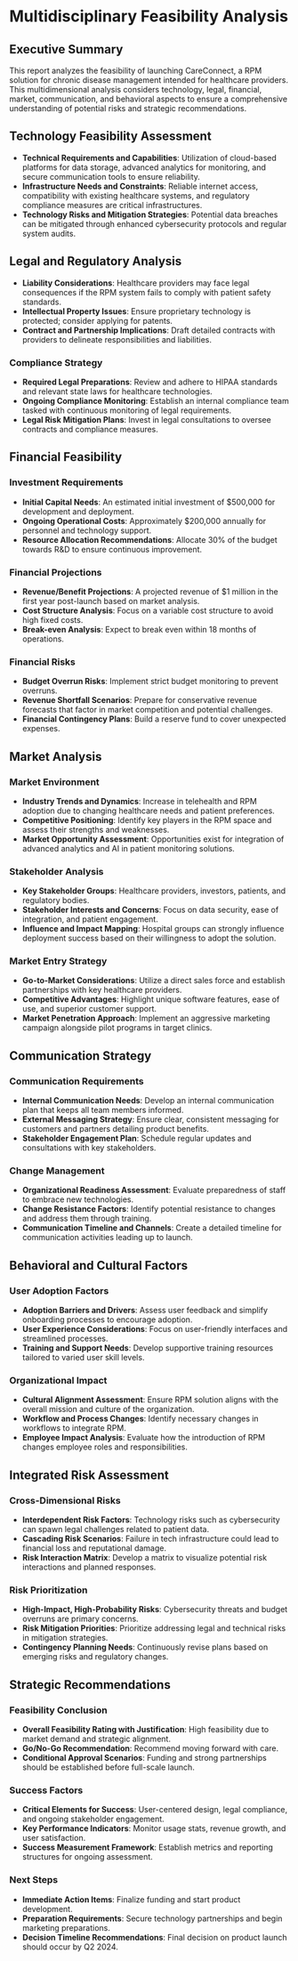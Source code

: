 # Multidisciplinary Feasibility Analysis

## Executive Summary
This report analyzes the feasibility of launching CareConnect, a RPM solution for chronic disease management intended for healthcare providers. This multidimensional analysis considers technology, legal, financial, market, communication, and behavioral aspects to ensure a comprehensive understanding of potential risks and strategic recommendations.

## Technology Feasibility Assessment
- **Technical Requirements and Capabilities**: Utilization of cloud-based platforms for data storage, advanced analytics for monitoring, and secure communication tools to ensure reliability.
- **Infrastructure Needs and Constraints**: Reliable internet access, compatibility with existing healthcare systems, and regulatory compliance measures are critical infrastructures.
- **Technology Risks and Mitigation Strategies**: Potential data breaches can be mitigated through enhanced cybersecurity protocols and regular system audits.

## Legal and Regulatory Analysis
- **Liability Considerations**: Healthcare providers may face legal consequences if the RPM system fails to comply with patient safety standards.
- **Intellectual Property Issues**: Ensure proprietary technology is protected; consider applying for patents.
- **Contract and Partnership Implications**: Draft detailed contracts with providers to delineate responsibilities and liabilities.
### Compliance Strategy
- **Required Legal Preparations**: Review and adhere to HIPAA standards and relevant state laws for healthcare technologies.
- **Ongoing Compliance Monitoring**: Establish an internal compliance team tasked with continuous monitoring of legal requirements.
- **Legal Risk Mitigation Plans**: Invest in legal consultations to oversee contracts and compliance measures.

## Financial Feasibility
### Investment Requirements
- **Initial Capital Needs**: An estimated initial investment of $500,000 for development and deployment.
- **Ongoing Operational Costs**: Approximately $200,000 annually for personnel and technology support.
- **Resource Allocation Recommendations**: Allocate 30% of the budget towards R&D to ensure continuous improvement.
### Financial Projections
- **Revenue/Benefit Projections**: A projected revenue of $1 million in the first year post-launch based on market analysis.
- **Cost Structure Analysis**: Focus on a variable cost structure to avoid high fixed costs.
- **Break-even Analysis**: Expect to break even within 18 months of operations.
### Financial Risks
- **Budget Overrun Risks**: Implement strict budget monitoring to prevent overruns.
- **Revenue Shortfall Scenarios**: Prepare for conservative revenue forecasts that factor in market competition and potential challenges.
- **Financial Contingency Plans**: Build a reserve fund to cover unexpected expenses.

## Market Analysis
### Market Environment
- **Industry Trends and Dynamics**: Increase in telehealth and RPM adoption due to changing healthcare needs and patient preferences.
- **Competitive Positioning**: Identify key players in the RPM space and assess their strengths and weaknesses.
- **Market Opportunity Assessment**: Opportunities exist for integration of advanced analytics and AI in patient monitoring solutions.
### Stakeholder Analysis
- **Key Stakeholder Groups**: Healthcare providers, investors, patients, and regulatory bodies.
- **Stakeholder Interests and Concerns**: Focus on data security, ease of integration, and patient engagement.
- **Influence and Impact Mapping**: Hospital groups can strongly influence deployment success based on their willingness to adopt the solution.
### Market Entry Strategy
- **Go-to-Market Considerations**: Utilize a direct sales force and establish partnerships with key healthcare providers.
- **Competitive Advantages**: Highlight unique software features, ease of use, and superior customer support.
- **Market Penetration Approach**: Implement an aggressive marketing campaign alongside pilot programs in target clinics.

## Communication Strategy
### Communication Requirements
- **Internal Communication Needs**: Develop an internal communication plan that keeps all team members informed.
- **External Messaging Strategy**: Ensure clear, consistent messaging for customers and partners detailing product benefits.
- **Stakeholder Engagement Plan**: Schedule regular updates and consultations with key stakeholders.
### Change Management
- **Organizational Readiness Assessment**: Evaluate preparedness of staff to embrace new technologies.
- **Change Resistance Factors**: Identify potential resistance to changes and address them through training.
- **Communication Timeline and Channels**: Create a detailed timeline for communication activities leading up to launch.

## Behavioral and Cultural Factors
### User Adoption Factors
- **Adoption Barriers and Drivers**: Assess user feedback and simplify onboarding processes to encourage adoption.
- **User Experience Considerations**: Focus on user-friendly interfaces and streamlined processes.
- **Training and Support Needs**: Develop supportive training resources tailored to varied user skill levels.
### Organizational Impact
- **Cultural Alignment Assessment**: Ensure RPM solution aligns with the overall mission and culture of the organization.
- **Workflow and Process Changes**: Identify necessary changes in workflows to integrate RPM.
- **Employee Impact Analysis**: Evaluate how the introduction of RPM changes employee roles and responsibilities.

## Integrated Risk Assessment
### Cross-Dimensional Risks
- **Interdependent Risk Factors**: Technology risks such as cybersecurity can spawn legal challenges related to patient data.
- **Cascading Risk Scenarios**: Failure in tech infrastructure could lead to financial loss and reputational damage.
- **Risk Interaction Matrix**: Develop a matrix to visualize potential risk interactions and planned responses.
### Risk Prioritization
- **High-Impact, High-Probability Risks**: Cybersecurity threats and budget overruns are primary concerns.
- **Risk Mitigation Priorities**: Prioritize addressing legal and technical risks in mitigation strategies.
- **Contingency Planning Needs**: Continuously revise plans based on emerging risks and regulatory changes.

## Strategic Recommendations
### Feasibility Conclusion
- **Overall Feasibility Rating with Justification**: High feasibility due to market demand and strategic alignment.
- **Go/No-Go Recommendation**: Recommend moving forward with care.
- **Conditional Approval Scenarios**: Funding and strong partnerships should be established before full-scale launch.
### Success Factors
- **Critical Elements for Success**: User-centered design, legal compliance, and ongoing stakeholder engagement.
- **Key Performance Indicators**: Monitor usage stats, revenue growth, and user satisfaction.
- **Success Measurement Framework**: Establish metrics and reporting structures for ongoing assessment.
### Next Steps
- **Immediate Action Items**: Finalize funding and start product development.
- **Preparation Requirements**: Secure technology partnerships and begin marketing preparations.
- **Decision Timeline Recommendations**: Final decision on product launch should occur by Q2 2024.